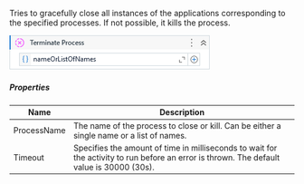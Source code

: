 Tries to gracefully close all instances of the applications corresponding to the specified processes. If not possible, it kills the process.

![](../img/activities/TerminateProcess.png)

##### Properties

|Name       |Description                                                                                                                              |
|-----------|-----------------------------------------------------------------------------------------------------------------------------------------|
|ProcessName|The name of the process to close or kill. Can be either a single name or a list of names.                                                |
|Timeout    |Specifies the amount of time in milliseconds to wait for the activity to run before an error is thrown. The default value is 30000 (30s).|

